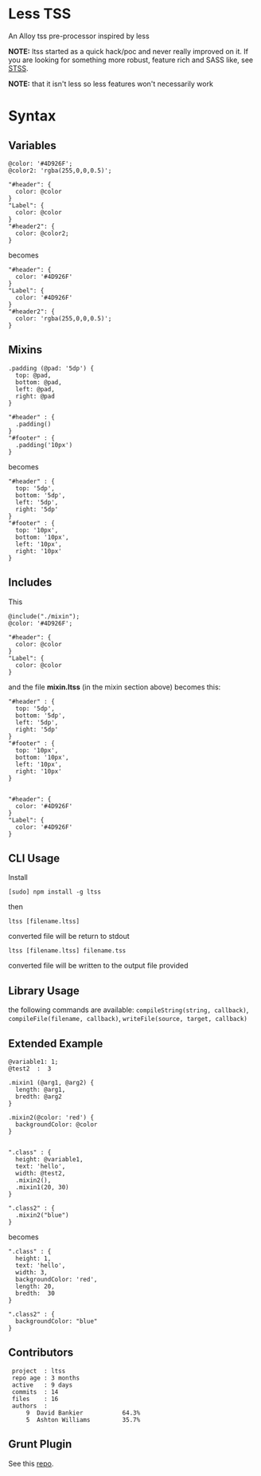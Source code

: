# Less TSS


An Alloy tss pre-processor inspired by less

__NOTE:__ ltss started as a quick hack/poc and never really improved on it. If you are looking for something more robust, feature rich and SASS like, see [STSS](https://github.com/RonaldTreur/STSS).

__NOTE:__ that it isn't less so less features won't necessarily work

# Syntax

## Variables

```
@color: '#4D926F';
@color2: 'rgba(255,0,0,0.5)';

"#header": {
  color: @color
}
"Label": {
  color: @color
}
"#header2": {
  color: @color2;
}
```

becomes

```
"#header": {
  color: '#4D926F'
}
"Label": {
  color: '#4D926F'
}
"#header2": {
  color: 'rgba(255,0,0,0.5)';
}
```

## Mixins

```
.padding (@pad: '5dp') {
  top: @pad,
  bottom: @pad,
  left: @pad,
  right: @pad
}

"#header" : {
  .padding()
}
"#footer" : {
  .padding('10px')
}
```

becomes

```
"#header" : {
  top: '5dp',
  bottom: '5dp',
  left: '5dp',
  right: '5dp'
}
"#footer" : {
  top: '10px',
  bottom: '10px',
  left: '10px',
  right: '10px'
}
```
## Includes

This

```
@include("./mixin");
@color: '#4D926F';

"#header": {
  color: @color
}
"Label": {
  color: @color
}
```

and the file **mixin.ltss** (in the mixin section above) becomes this:

```
"#header" : {
  top: '5dp',
  bottom: '5dp',
  left: '5dp',
  right: '5dp'
}
"#footer" : {
  top: '10px',
  bottom: '10px',
  left: '10px',
  right: '10px'
}


"#header": {
  color: '#4D926F'
}
"Label": {
  color: '#4D926F'
}
```

## CLI Usage

Install

```
[sudo] npm install -g ltss
```

then

```
ltss [filename.ltss]
```

converted file will be return to stdout

```
ltss [filename.ltss] filename.tss
```

converted file will be written to the output file provided


## Library Usage

the following commands are available: `compileString(string, callback)`, `compileFile(filename, callback)`,
`writeFile(source, target, callback)`

## Extended Example

```
@variable1: 1;
@test2  :  3

.mixin1 (@arg1, @arg2) {
  length: @arg1,
  bredth: @arg2
}

.mixin2(@color: 'red') {
  backgroundColor: @color
}


".class" : {
  height: @variable1,
  text: 'hello',
  width: @test2,
  .mixin2(),
  .mixin1(20, 30)
}

".class2" : {
  .mixin2("blue")
}
```

becomes

```
".class" : {
  height: 1,
  text: 'hello',
  width: 3,
  backgroundColor: 'red',
  length: 20,
  bredth:  30
}

".class2" : {
  backgroundColor: "blue"
}
```

## Contributors

```
 project  : ltss
 repo age : 3 months
 active   : 9 days
 commits  : 14
 files    : 16
 authors  :
     9  David Bankier           64.3%
     5  Ashton Williams         35.7%
```

## Grunt Plugin

See this [repo](https://github.com/dbankier/grunt-ltss).
